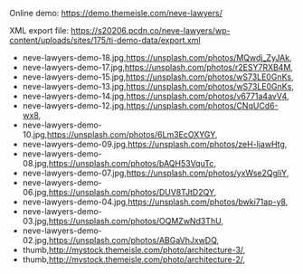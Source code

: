 Online demo: https://demo.themeisle.com/neve-lawyers/

XML export file: https://s20206.pcdn.co/neve-lawyers/wp-content/uploads/sites/175/ti-demo-data/export.xml

- neve-lawyers-demo-18.jpg,https://unsplash.com/photos/MQwdj_ZyJAk,
- neve-lawyers-demo-17.jpg,https://unsplash.com/photos/r2ESY7RXB4M,
- neve-lawyers-demo-15.jpg,https://unsplash.com/photos/wS73LE0GnKs,
- neve-lawyers-demo-13.jpg,https://unsplash.com/photos/wS73LE0GnKs,
- neve-lawyers-demo-14.jpg,https://unsplash.com/photos/v6771a4avV4,
- neve-lawyers-demo-12.jpg,https://unsplash.com/photos/CNqUCd6-wx8,
- neve-lawyers-demo-10.jpg,https://unsplash.com/photos/6Lm3EcOXYGY,
- neve-lawyers-demo-09.jpg,https://unsplash.com/photos/zeH-ljawHtg,
- neve-lawyers-demo-08.jpg,https://unsplash.com/photos/bAQH53VquTc,
- neve-lawyers-demo-07.jpg,https://unsplash.com/photos/yxWse2QgliY,
- neve-lawyers-demo-06.jpg,https://unsplash.com/photos/DUV8TJtD2QY,
- neve-lawyers-demo-04.jpg,https://unsplash.com/photos/bwki71ap-y8,
- neve-lawyers-demo-03.jpg,https://unsplash.com/photos/OQMZwNd3ThU,
- neve-lawyers-demo-02.jpg,https://unsplash.com/photos/ABGaVhJxwDQ,
- thumb,http://mystock.themeisle.com/photo/architecture-3/,
- thumb,http://mystock.themeisle.com/photo/architecture-2/,
